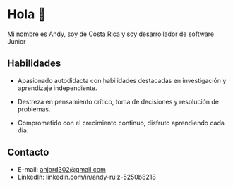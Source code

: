 # Hola 👋

Mi nombre es Andy, soy de Costa Rica y soy desarrollador de software Junior


## Habilidades

* Apasionado autodidacta con habilidades destacadas en investigación y aprendizaje independiente.

* Destreza en pensamiento crítico, toma de decisiones y resolución de problemas.

* Comprometido con el crecimiento continuo, disfruto aprendiendo cada día.

## Contacto

* E-mail: anjord302@gmail.com
* LinkedIn: linkedin.com/in/andy-ruiz-5250b8218
